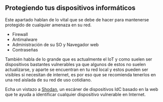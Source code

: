 ## Protegiendo tus dispositivos informáticos
Este apartado hablan de lo vital que se debe de hacer para mantenerse protegido de cualquier amenaza en su red.

- Firewall
- Antimalware
- Administración de su SO y Navegador web
- Contraseñas

También habla de lo grande que es actualmente el IoT y como suelen ser dispositivos bastantes vulnerables ya que algunos de estos no suelen actualizarse, y aparte se encuentran en tu red local y estos pueden ser visibles si necesitan de internet, es por eso que se recomienda tenerlos en una red aislada de su red de uso cotidiano.

Echa un vistazo a [Shodan](https://www.shodan.io/), un escáner de dispositivos IdC basado en la web que te ayuda a identificar cualquier dispositivo vulnerable en Internet.
